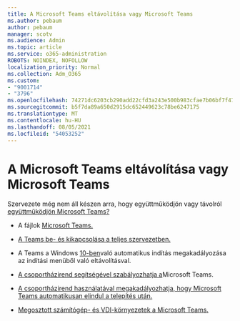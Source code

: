 ```yaml
---
title: A Microsoft Teams eltávolítása vagy Microsoft Teams
ms.author: pebaum
author: pebaum
manager: scotv
ms.audience: Admin
ms.topic: article
ms.service: o365-administration
ROBOTS: NOINDEX, NOFOLLOW
localization_priority: Normal
ms.collection: Adm_O365
ms.custom:
- "9001714"
- "3796"
ms.openlocfilehash: 74271dc6203cb290add22cfd3a243e500b983cfae7b06bf7f47e892b868ff4e7
ms.sourcegitcommit: b5f7da89a650d2915dc652449623c78be6247175
ms.translationtype: MT
ms.contentlocale: hu-HU
ms.lasthandoff: 08/05/2021
ms.locfileid: "54053252"
---
```

# <a name="remove-or-turn-off-microsoft-teams"></a>A Microsoft Teams eltávolítása vagy Microsoft Teams

Szervezete még nem áll készen arra, hogy együttműködjön vagy távolról [együttműködjön Microsoft Teams?](https://products.office.com/microsoft-teams/group-chat-software?&OCID=AID2000955_SEM_WiLWtgAAAKcGoHNG:20200305184100:s&msclkid=cbe12a5675e41135662d7437325dbd9a&ef_id=WiLWtgAAAKcGoHNG:20200305184100:s)

- A fájlok [Microsoft Teams.](https://support.office.com/article/Uninstall-Microsoft-Teams-3b159754-3c26-4952-abe7-57d27f5f4c81)

- [A Teams be- és kikapcsolása a teljes szervezetben.](https://docs.microsoft.com/MicrosoftTeams/office-365-set-up)

- A Teams a Windows [10-ben](https://support.microsoft.com/help/4026268/windows-10-change-startup-apps)való automatikus indítás megakadályozása az indítási menüből való eltávolításval.

- [A csoportházirend segítségével szabályozhatja a](https://docs.microsoft.com/deployoffice/teams-install#use-group-policy-to-control-the-installation-of-microsoft-teams)Microsoft Teams.

- [A csoportházirend használatával megakadályozhatja, hogy Microsoft Teams automatikusan elindul a telepítés után.](https://docs.microsoft.com/deployoffice/teams-install#use-group-policy-to-prevent-microsoft-teams-from-starting-automatically-after-installation)

- [Megosztott számítógép- és VDI-környezetek a Microsoft Teams.](https://docs.microsoft.com/deployoffice/teams-install#shared-computer-and-vdi-environments-with-microsoft-teams)
